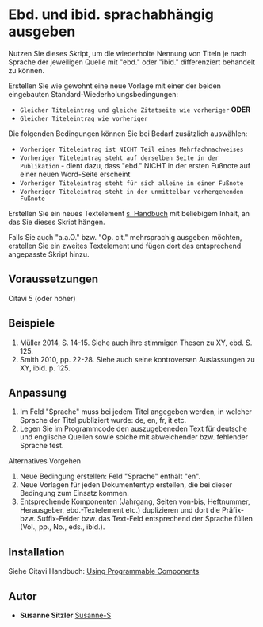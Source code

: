 # Ebd. und ibid. sprachabhängig ausgeben

Nutzen Sie dieses Skript, um die wiederholte Nennung von Titeln je nach Sprache der jeweiligen Quelle mit "ebd." oder "ibid." differenziert behandelt zu können.

Erstellen Sie wie gewohnt eine neue Vorlage mit einer der beiden eingebauten Standard-Wiederholungsbedingungen:
- `Gleicher Titeleintrag und gleiche Zitatseite wie vorheriger` **ODER**
- `Gleicher Titeleintrag wie vorheriger` 

Die folgenden Bedingungen können Sie bei Bedarf zusätzlich auswählen:
- `Vorheriger Titeleintrag ist NICHT Teil eines Mehrfachnachweises`
- `Vorheriger Titeleintrag steht auf derselben Seite in der Publikation` - dient dazu, dass "ebd." NICHT in der ersten Fußnote auf einer neuen Word-Seite erscheint
- `Vorheriger Titeleintrag steht für sich alleine in einer Fußnote`
- `Vorheriger Titeleintrag steht in der unmittelbar vorhergehenden Fußnote`

Erstellen Sie ein neues Textelement [s. Handbuch](https://www1.citavi.com/sub/manual6/de/index.html?cse_text_elements.html) mit beliebigem Inhalt, an das Sie dieses Skript hängen. 

Falls Sie auch "a.a.O." bzw. "Op. cit." mehrsprachig ausgeben möchten, erstellen Sie ein zweites Textelement und fügen dort das entsprechend angepasste Skript hinzu.

## Voraussetzungen
Citavi 5 (oder höher)

## Beispiele

1. Müller 2014, S. 14-15. Siehe auch ihre stimmigen Thesen zu XY, ebd. S. 125.
2. Smith 2010, pp. 22-28. Siehe auch seine kontroversen Auslassungen zu XY, ibid. p. 125.

## Anpassung

1. Im Feld "Sprache" muss bei jedem Titel angegeben werden, in welcher Sprache der Titel publiziert wurde: de, en, fr, it etc.
2. Legen Sie im Programmcode den auszugebeneden Text für deutsche und englische Quellen sowie solche mit abweichender bzw. fehlender Sprache fest.

Alternatives Vorgehen
1. Neue Bedingung erstellen: Feld "Sprache" enthält "en".
2. Neue Vorlagen für jeden Dokumententyp erstellen, die bei dieser Bedingung zum Einsatz kommen.
3. Entsprechende Komponenten (Jahrgang, Seiten von-bis, Heftnummer, Herausgeber, ebd.-Textelement etc.) duplizieren und dort die Präfix- bzw. Suffix-Felder bzw. das Text-Feld entsprechend der Sprache füllen (Vol., pp., No., eds., ibid.).

## Installation
Siehe Citavi Handbuch: [Using Programmable Components](https://www.citavi.com/programmable_components)

## Autor

* **Susanne Sitzler** [Susanne-S](https://github.com/Susanne-S)
